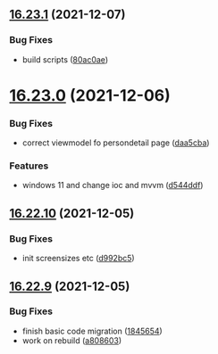 ## [16.23.1](https://github.com/phandcock/GrampsView/compare/v16.23.0...v16.23.1) (2021-12-07)


### Bug Fixes

* build scripts ([80ac0ae](https://github.com/phandcock/GrampsView/commit/80ac0aecbdd5111a653b7858b3e4598f5d7e922c))



# [16.23.0](https://github.com/phandcock/GrampsView/compare/v16.22.10...v16.23.0) (2021-12-06)


### Bug Fixes

* correct viewmodel fo persondetail page ([daa5cba](https://github.com/phandcock/GrampsView/commit/daa5cbaf0f112dc48a278366944589a4147f2ba9))


### Features

* windows 11 and change ioc and mvvm ([d544ddf](https://github.com/phandcock/GrampsView/commit/d544ddfb13fc9d582f741f8768315607596ba01f))



## [16.22.10](https://github.com/phandcock/GrampsView/compare/v16.22.9...v16.22.10) (2021-12-05)


### Bug Fixes

* init screensizes etc ([d992bc5](https://github.com/phandcock/GrampsView/commit/d992bc510307f764d91469874ffbaab1a675001a))



## [16.22.9](https://github.com/phandcock/GrampsView/compare/v16.22.8...v16.22.9) (2021-12-05)


### Bug Fixes

* finish basic code migration ([1845654](https://github.com/phandcock/GrampsView/commit/18456546eeb7d03f0d997be847f2761aae8b767f))
* work on rebuild ([a808603](https://github.com/phandcock/GrampsView/commit/a808603d37c21d22c24cfd0e8760177f679754c4))



